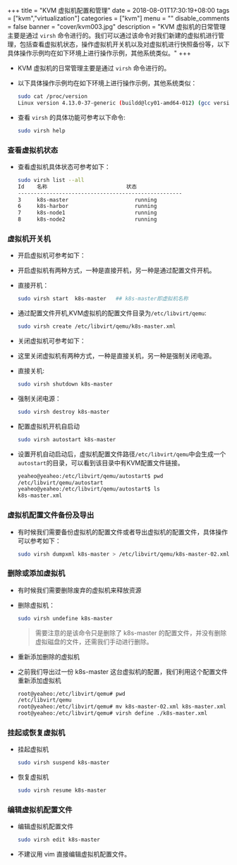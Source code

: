 +++
title = "KVM 虚拟机配置和管理"
date = 2018-08-01T17:30:19+08:00
tags = ["kvm","virtualization"]
categories = ["kvm"]
menu = ""
disable_comments = false
banner = "cover/kvm003.jpg"
description = "KVM 虚拟机的日常管理主要是通过 `virsh` 命令进行的。我们可以通过该命令对我们新建的虚拟机进行管理，包括查看虚拟机状态，操作虚拟机开关机以及对虚拟机进行快照备份等，以下具体操作示例均在如下环境上进行操作示例，其他系统类似。"
+++

- KVM 虚拟机的日常管理主要是通过 `virsh` 命令进行的。
- 以下具体操作示例均在如下环境上进行操作示例，其他系统类似：
  
  ```bash
  sudo cat /proc/version
  Linux version 4.13.0-37-generic (buildd@lcy01-amd64-012) (gcc version 5.4.0 20160609 (Ubuntu 5.4.0-6ubuntu1~16.04.9)) #42~16.04.1-Ubuntu SMP Wed Mar 7 16:03:28 UTC 2018
  ```

- 查看 `virsh` 的具体功能可参考以下命令:

  ```bash
  sudo virsh help
  ```

### 查看虚拟机状态
- 查看虚拟机具体状态可参考如下：
  
  ```bash
  sudo virsh list --all
  Id    名称                         状态
  ----------------------------------------------------
  3     k8s-master                     running
  6     k8s-harbor                     running
  7     k8s-node1                      running
  8     k8s-node2                      running
  ```

### 虚拟机开关机
- 开启虚拟机可参考如下：
- 开启虚拟机有两种方式，一种是直接开机，另一种是通过配置文件开机。
- 直接开机：

  ```bash
  sudo virsh start  k8s-master   ## k8s-master即虚拟机名称
  ```

- 通过配置文件开机,KVM虚拟机的配置文件目录为`/etc/libvirt/qemu`:

  ```bash
  sudo virsh create /etc/libvirt/qemu/k8s-master.xml
  ```

- 关闭虚拟机可参考如下：
- 这里关闭虚拟机有两种方式，一种是直接关机，另一种是强制关闭电源。
- 直接关机:
  
  ```bash
  sudo virsh shutdown k8s-master
  ```
- 强制关闭电源：
  
  ```bash
  sudo virsh destroy k8s-master
  ```

- 配置虚拟机开机自启动
  
  ```bash
  sudo virsh autostart k8s-master
  ```

- 设置开机自动启动后，虚拟机配置文件路径`/etc/libvirt/qemu`中会生成一个`autostart`的目录，可以看到该目录中有KVM配置文件链接。
  
  ```bash
  yeaheo@yeaheo:/etc/libvirt/qemu/autostart$ pwd
  /etc/libvirt/qemu/autostart
  yeaheo@yeaheo:/etc/libvirt/qemu/autostart$ ls
  k8s-master.xml
  ```

### 虚拟机配置文件备份及导出
- 有时候我们需要备份虚拟机的配置文件或者导出虚拟机的配置文件，具体操作可以参考如下：
   
  ```bash
  sudo virsh dumpxml k8s-master > /etc/libvirt/qemu/k8s-master-02.xml
  ```

### 删除或添加虚拟机
- 有时候我们需要删除废弃的虚拟机来释放资源
- 删除虚拟机：

  ```bash
  sudo virsh undefine k8s-master
  ```

  > 需要注意的是该命令只是删除了 k8s-master 的配置文件，并没有删除虚拟磁盘的文件，还需我们手动进行删除。

- 重新添加删除的虚拟机
- 之前我们导出过一份 k8s-master 这台虚拟机的配置，我们利用这个配置文件重新添加虚拟机
   
  ```bash
  root@yeaheo:/etc/libvirt/qemu# pwd
  /etc/libvirt/qemu
  root@yeaheo:/etc/libvirt/qemu# mv k8s-master-02.xml k8s-master.xml
  root@yeaheo:/etc/libvirt/qemu# virsh define ./k8s-master.xml
  ```

### 挂起或恢复虚拟机
- 挂起虚拟机
   
  ```bash
  sudo virsh suspend k8s-master
  ```

- 恢复虚拟机
   
  ```bash
  sudo virsh resume k8s-master
  ```

### 编辑虚拟机配置文件
- 编辑虚拟机配置文件
   
  ```bash
  sudo virsh edit k8s-master
  ```

- 不建议用 vim 直接编辑虚拟机配置文件。
 
  
  
